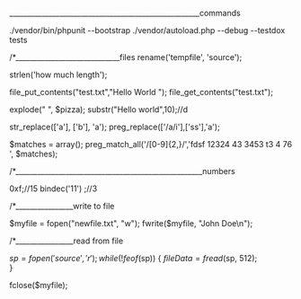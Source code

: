 _____________________________________________________commands

./vendor/bin/phpunit --bootstrap ./vendor/autoload.php --debug --testdox tests



/*_____________________________files
rename('tempfile', 'source'); 

strlen('how much length');

file_put_contents("test.txt","Hello World ");
file_get_contents("test.txt");

explode(" ", $pizza);
substr("Hello world",10);//d

str_replace(['a'], ['b'], 'a'); 
preg_replace(['/a/i'],['ss'],'a');


$matches = array();
preg_match_all('/[0-9]{2,}/','fdsf 12324 43 3453 t3 4 76 ', $matches);


/*____________________________________________________numbers

0xf;//15
bindec('11') ;//3

/*________________write to file

$myfile = fopen("newfile.txt", "w");
fwrite($myfile, "John Doe\n");

/*________________read from file

$sp = fopen('source', 'r');
while (!feof($sp)) {
   $fileData = fread($sp, 512);  
}


fclose($myfile);



